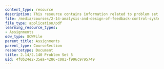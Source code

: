 ```yaml
---
content_type: resource
description: This resource contains information related to problem set 5.
file: /media/courses/2-14-analysis-and-design-of-feedback-control-systems-spring-2014/4f0b24e235ea4286c081f996c9795749_MIT2_14S14_Problem_Set_5.pdf
file_type: application/pdf
learning_resource_types:
- Assignments
ocw_type: OCWFile
parent_title: Assignments
parent_type: CourseSection
resourcetype: Document
title: 2.14/2.140 Problem Set 5
uid: 4f0b24e2-35ea-4286-c081-f996c9795749
---
```

